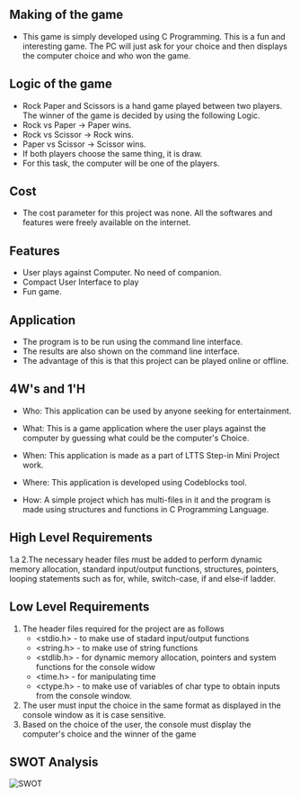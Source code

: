 ## Making of the game

* This game is simply developed using C Programming. This is a fun and interesting game. The PC will just ask for your choice and then displays the computer choice and who won the game.

## Logic of the game

* Rock Paper and Scissors is a hand game played between two players. The winner of the game is decided by using the following Logic.
* Rock vs Paper -> Paper wins.
* Rock vs Scissor -> Rock wins.
* Paper vs Scissor -> Scissor wins.
* If both players choose the same thing, it is draw.
* For this task, the computer will be one of the players.

## Cost

* The cost parameter for this project was none. All the softwares and features were freely available on the internet.

## Features

* User plays against Computer. No need of companion.
* Compact User Interface to play
* Fun game.

## Application

* The program is to be run using the command line interface.
* The results are also shown on the command line interface.
* The advantage of this is that this project can be played online or offline.

## 4W's and 1'H

* Who:
  This application can be used by anyone seeking for entertainment.

* What:
  This is a game application where the user plays against the computer by guessing what could be the computer's Choice.
  
* When:
  This application is made as a part of LTTS Step-in Mini Project work.
  
* Where:
  This application is developed using Codeblocks tool.
  
* How:
  A simple project which has multi-files in it and the program is made using structures and functions in C Programming Language.
  
## High Level Requirements

1.a
2.The necessary header files must be added to perform dynamic memory allocation, standard input/output functions, structures, pointers, looping statements such as for, while, switch-case, if and else-if ladder.


## Low Level Requirements

1. The header files required for the project are as follows
   * <stdio.h> - to make use of stadard input/output functions
   * <string.h> - to make use of string functions
   * <stdlib.h> - for dynamic memory allocation, pointers and system functions for the console widow
   * <time.h> - for manipulating time
   * <ctype.h> - to make use of variables of char type to obtain inputs from the console window.
2. The user must input the choice in the same format as displayed in the console window as it is case sensitive.
3. Based on the choice of the user, the console must display the computer's choice and the winner of the game

## SWOT Analysis
![SWOT](https://www.google.com/imgres?imgurl=https%3A%2F%2Fstatic.toiimg.com%2Fphoto%2F72975551.cms&imgrefurl=https%3A%2F%2Ftimesofindia.indiatimes.com%2Flife-style%2Fevents%2Fsurya-grahan-today-annular-solar-eclipse-2019-december-images-photos-pics-video-check-out-these-breathing-pictures-of-the-seasons-last-surya-grahan-of-26-december-2019-india%2Fphotostory%2F72975550.cms&tbnid=pTd2OIa33-6LVM&vet=12ahUKEwjCv8OO9_3vAhUFCXIKHYzFDCcQMygAegUIARDQAQ..i&docid=78aIM0GrmvG9rM&w=1200&h=900&q=images&ved=2ahUKEwjCv8OO9_3vAhUFCXIKHYzFDCcQMygAegUIARDQAQ)

  




